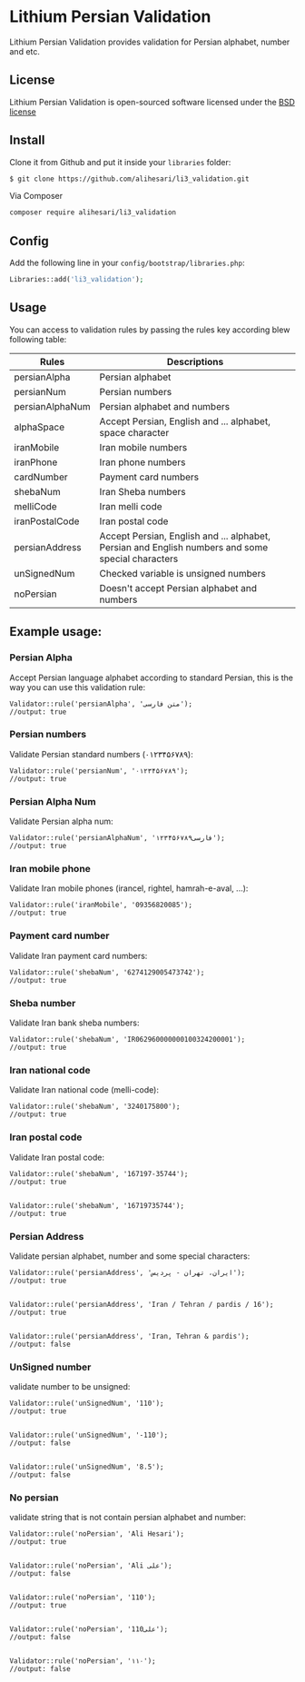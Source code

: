# Lithium Persian Validation

Lithium Persian Validation provides validation for Persian alphabet, number and etc.

## License

Lithium Persian Validation is open-sourced software licensed under the [BSD license](http://opensource.org/licenses/bsd-license.php)

## Install

Clone it from Github and put it inside your `libraries` folder:

``` bash
$ git clone https://github.com/alihesari/li3_validation.git
```

Via Composer

``` bash
composer require alihesari/li3_validation
```
## Config

Add the following line in your `config/bootstrap/libraries.php`:
``` php
Libraries::add('li3_validation');
```

## Usage

You can access to validation rules by passing the rules key according blew following table:

| Rules | Descriptions |
| --- | --- |
| persianAlpha | Persian alphabet |
| persianNum | Persian numbers |
| persianAlphaNum | Persian alphabet and numbers |
| alphaSpace | Accept Persian, English and ... alphabet, space character|
| iranMobile | Iran mobile numbers |
| iranPhone | Iran phone numbers |
| cardNumber | Payment card numbers |
| shebaNum | Iran Sheba numbers |
| melliCode | Iran melli code |
| iranPostalCode | Iran postal code |
| persianAddress | Accept Persian, English and ... alphabet, Persian and English numbers and some special characters|
| unSignedNum | Checked variable is unsigned numbers |
| noPersian | Doesn't accept Persian alphabet and numbers |

## Example usage:

### Persian Alpha
Accept Persian language alphabet according to standard Persian, this is the way you can use this validation rule:

```
Validator::rule('persianAlpha', 'متن فارسی');
//output: true
```

### Persian numbers
Validate Persian standard numbers (۰۱۲۳۴۵۶۷۸۹):

```
Validator::rule('persianNum', '۰۱۲۳۴۵۶۷۸۹');
//output: true
```

### Persian Alpha Num
Validate Persian alpha num:

```
Validator::rule('persianAlphaNum', 'فارسی۱۲۳۴۵۶۷۸۹');
//output: true
```

### Iran mobile phone
Validate Iran mobile phones (irancel, rightel, hamrah-e-aval, ...):

```
Validator::rule('iranMobile', '09356820085');
//output: true
```

### Payment card number
Validate Iran payment card numbers:

```
Validator::rule('shebaNum', '6274129005473742');
//output: true
```

### Sheba number
Validate Iran bank sheba numbers:

```
Validator::rule('shebaNum', 'IR062960000000100324200001');
//output: true
```

### Iran national code
Validate Iran national code (melli-code):

```
Validator::rule('shebaNum', '3240175800');
//output: true
```
### Iran postal code
Validate Iran postal code:

```
Validator::rule('shebaNum', '167197-35744');
//output: true


Validator::rule('shebaNum', '16719735744');
//output: true
```

### Persian Address
Validate persian alphabet, number and some special characters:

```
Validator::rule('persianAddress', 'ایران، تهران - پردیس');
//output: true


Validator::rule('persianAddress', 'Iran / Tehran / pardis / 16');
//output: true


Validator::rule('persianAddress', 'Iran, Tehran & pardis');
//output: false
```

### UnSigned number
validate number to be unsigned:

```
Validator::rule('unSignedNum', '110');
//output: true


Validator::rule('unSignedNum', '-110');
//output: false


Validator::rule('unSignedNum', '8.5');
//output: false
```

### No persian
validate string that is not contain persian alphabet and number:

```
Validator::rule('noPersian', 'Ali Hesari');
//output: true


Validator::rule('noPersian', 'Ali علی');
//output: false


Validator::rule('noPersian', '110');
//output: true


Validator::rule('noPersian', '110علی');
//output: false


Validator::rule('noPersian', '۱۱۰');
//output: false
```
